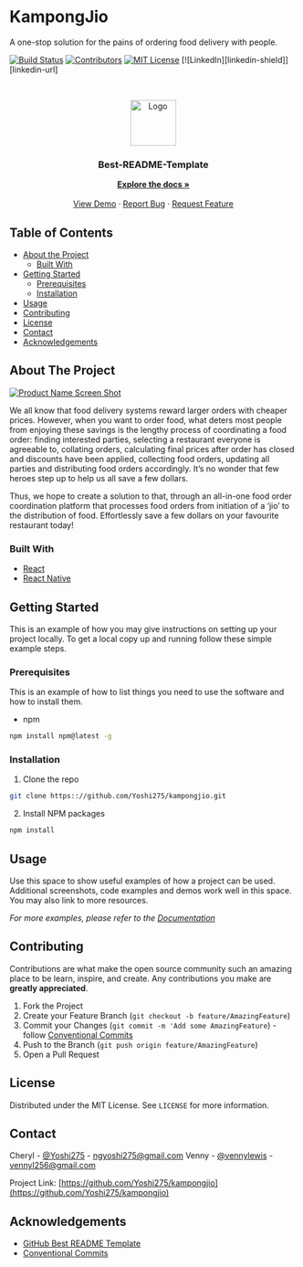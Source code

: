 # KampongJio
A one-stop solution for the pains of ordering food delivery with people.

<!--
*** Thanks for checking out this README Template. If you have a suggestion that would
*** make this better please fork the repo and create a pull request or simple open
*** an issue with the tag "enhancement".
*** Thanks again! Now go create something AMAZING! :D
-->





<!-- PROJECT SHIELDS -->
[![Build Status][build-shield]]()
[![Contributors][contributors-shield]]()
[![MIT License][license-shield]][license-url]
[![LinkedIn][linkedin-shield]][linkedin-url]



<!-- PROJECT LOGO -->
<br />
<p align="center">
    <img src="https://i.imgur.com/aR1aF8J.png" alt="Logo" width="80" height="80">

  <h3 align="center">Best-README-Template</h3>

  <p align="center">
    <a href="https://github.com/othneildrew/Best-README-Template"><strong>Explore the docs »</strong></a>
    <br />
    <br />
    <a href="https://github.com/othneildrew/Best-README-Template">View Demo</a>
    ·
    <a href="https://github.com/othneildrew/Best-README-Template/issues">Report Bug</a>
    ·
    <a href="https://github.com/othneildrew/Best-README-Template/issues">Request Feature</a>
  </p>
</p>



<!-- TABLE OF CONTENTS -->
## Table of Contents

* [About the Project](#about-the-project)
  * [Built With](#built-with)
* [Getting Started](#getting-started)
  * [Prerequisites](#prerequisites)
  * [Installation](#installation)
* [Usage](#usage)
* [Contributing](#contributing)
* [License](#license)
* [Contact](#contact)
* [Acknowledgements](#acknowledgements)



<!-- ABOUT THE PROJECT -->
## About The Project

[![Product Name Screen Shot][product-screenshot]](https://example.com)

We all know that food delivery systems reward larger orders with cheaper prices. However, when you want to order food, what deters most people from enjoying these savings is the lengthy process of coordinating a food order: finding interested parties, selecting a restaurant everyone is agreeable to, collating orders, calculating final prices after order has closed and discounts have been applied, collecting food orders, updating all parties and distributing food orders accordingly. It’s no wonder that few heroes step up to help us all save a few dollars. 

Thus, we hope to create a solution to that, through an all-in-one food order coordination platform that processes food orders from initiation of a ‘jio’ to the distribution of food. Effortlessly save a few dollars on your favourite restaurant today!


### Built With
* [React](https://reactjs.org)
* [React Native](https://reactnative.com)



<!-- GETTING STARTED -->
## Getting Started

This is an example of how you may give instructions on setting up your project locally.
To get a local copy up and running follow these simple example steps.

### Prerequisites

This is an example of how to list things you need to use the software and how to install them.
* npm
```sh
npm install npm@latest -g
```

### Installation

1. Clone the repo
```sh
git clone https:://github.com/Yoshi275/kampongjio.git
```
2. Install NPM packages
```sh
npm install
```


<!-- USAGE EXAMPLES -->
## Usage

Use this space to show useful examples of how a project can be used. Additional screenshots, code examples and demos work well in this space. You may also link to more resources.

_For more examples, please refer to the [Documentation](https://example.com)_



<!-- CONTRIBUTING -->
## Contributing

Contributions are what make the open source community such an amazing place to be learn, inspire, and create. Any contributions you make are **greatly appreciated**.

1. Fork the Project
2. Create your Feature Branch (`git checkout -b feature/AmazingFeature`)
3. Commit your Changes (`git commit -m 'Add some AmazingFeature`) - follow [Conventional Commits](https://www.conventionalcommits.org)
4. Push to the Branch (`git push origin feature/AmazingFeature`)
5. Open a Pull Request



<!-- LICENSE -->
## License

Distributed under the MIT License. See `LICENSE` for more information.



<!-- CONTACT -->
## Contact

Cheryl - [@Yoshi275](https://github.com/Yoshi275) - ngyoshi275@gmail.com
Venny - [@vennylewis](https://github.com/vennylewis) - vennyl256@gmail.com

Project Link: [https://github.com/Yoshi275/kampongjio](https://github.com/Yoshi275/kampongjio)



<!-- ACKNOWLEDGEMENTS -->
## Acknowledgements
* [GitHub Best README Template](https://github.com/othneildrew/Best-README-Template)
* [Conventional Commits](https://www.conventionalcommits.org)





<!-- MARKDOWN LINKS & IMAGES -->
[build-shield]: https://img.shields.io/badge/build-passing-brightgreen.svg?style=flat-square
[contributors-shield]: https://img.shields.io/badge/contributors-1-orange.svg?style=flat-square
[license-shield]: https://img.shields.io/badge/license-MIT-blue.svg?style=flat-square
[license-url]: https://choosealicense.com/licenses/mit
[product-screenshot]: https://raw.githubusercontent.com/othneildrew/Best-README-Template/master/screenshot.png
